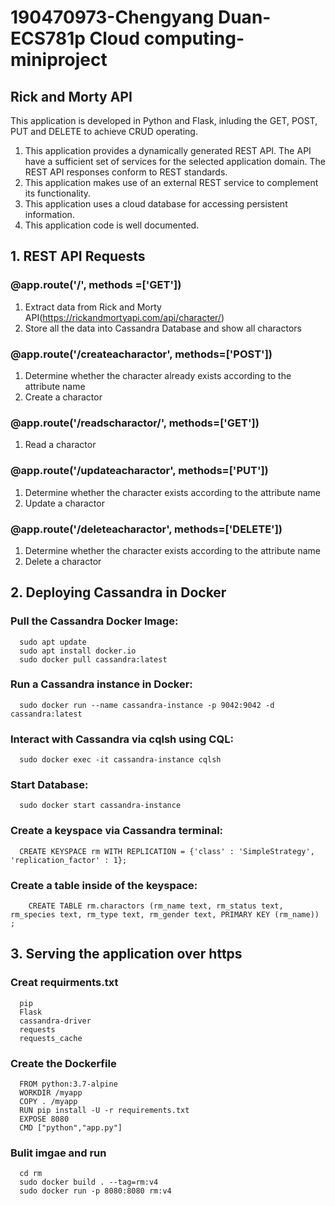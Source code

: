 # 190470973-Chengyang Duan-ECS781p Cloud computing-miniproject

## Rick and Morty API
This application is developed in Python and Flask, inluding the GET, POST, PUT and DELETE to achieve CRUD operating.

1. This application provides a dynamically generated REST API. The API have a sufficient set of services for the selected application domain. The REST API responses conform to REST standards.
2. This application makes use of an external REST service to complement its functionality.
3. This application uses a cloud database for accessing persistent information.
4. This application code is well documented.

## 1. REST API Requests
### **@app.route('/', methods =['GET'])**
1. Extract data from Rick and Morty API(https://rickandmortyapi.com/api/character/)
2. Store all the data into Cassandra Database and show all charactors

### **@app.route('/createacharactor',  methods=['POST'])**
1. Determine whether the character already exists according to the attribute name
2. Create a charactor

### **@app.route('/readscharactor/<name>',  methods=['GET'])**
1. Read a charactor
  
### **@app.route('/updateacharactor',  methods=['PUT'])**
1. Determine whether the character exists according to the attribute name
2. Update a charactor

### **@app.route('/deleteacharactor',  methods=['DELETE'])**
1. Determine whether the character exists according to the attribute name
2. Delete a charactor

## 2. Deploying Cassandra in Docker
### Pull the Cassandra Docker Image:
```
  sudo apt update
  sudo apt install docker.io
  sudo docker pull cassandra:latest
````
### Run a Cassandra instance in Docker:
```
  sudo docker run --name cassandra-instance -p 9042:9042 -d cassandra:latest
```
### Interact with Cassandra via cqlsh using CQL:
```
  sudo docker exec -it cassandra-instance cqlsh
```
### Start Database:
```
  sudo docker start cassandra-instance
```
### Create a keyspace via Cassandra terminal:
```
  CREATE KEYSPACE rm WITH REPLICATION = {'class' : 'SimpleStrategy', 'replication_factor' : 1};
```
### Create a table inside of the keyspace:
```
    CREATE TABLE rm.charactors (rm_name text, rm_status text, rm_species text, rm_type text, rm_gender text, PRIMARY KEY (rm_name)) ;
````

## 3. Serving the application over https
### Creat requirments.txt
```
  pip
  Flask
  cassandra-driver
  requests
  requests_cache
```
### Create the Dockerfile
```
  FROM python:3.7-alpine
  WORKDIR /myapp
  COPY . /myapp
  RUN pip install -U -r requirements.txt
  EXPOSE 8080
  CMD ["python","app.py"]
```
### Bulit imgae and run
```
  cd rm
  sudo docker build . --tag=rm:v4
  sudo docker run -p 8080:8080 rm:v4
```
    
